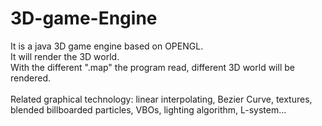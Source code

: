 # 3D-game-Engine

It is a java 3D game engine based on OPENGL. </br>
It will render the 3D world. </br>
With the different ".map" the program read, different 3D world will be rendered. </br>
</br>
Related graphical technology: linear interpolating, Bezier Curve, textures, blended billboarded particles, VBOs, lighting algorithm, L-system... </br>

